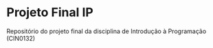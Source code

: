 # Projeto Final IP
Repositório do projeto final da disciplina de Introdução à Programação (CIN0132)
